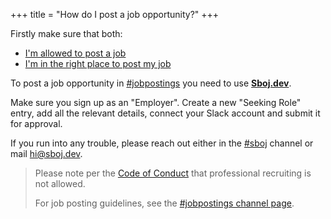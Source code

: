+++
title = "How do I post a job opportunity?"
+++

Firstly make sure that both:

- [I'm allowed to post a job](/faqs/canipostajob)
- [I'm in the right place to post my job](/faqs/wheredoipostmyjob)

To post a job opportunity in [#jobpostings](https://zatech.slack.com/archives/C1RAZB24S) you need to use **[Sboj.dev](https://sboj.dev/zatech)**.

Make sure you sign up as an "Employer". Create a new "Seeking Role" entry, add all the relevant details, connect your Slack account and submit it for approval.

If you run into any trouble, please reach out either in the [#sboj](https://zatech.slack.com/archives/C04P9N0198T) channel or mail [hi@sboj.dev](hi@sboj.dev).

> Please note per the [Code of Conduct](https://github.com/zatech/code-of-conduct) that professional recruiting is not allowed.
>
> For job posting guidelines, see the [#jobpostings channel page](/jobpostings).